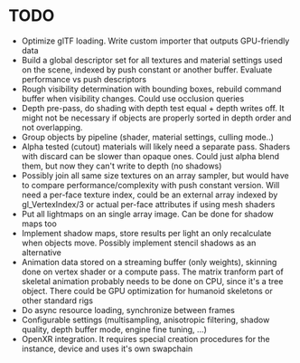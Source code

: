 # TODO

- Optimize glTF loading. Write custom importer that outputs GPU-friendly data
- Build a global descriptor set for all textures and material settings used on
  the scene, indexed by push constant or another buffer. Evaluate performance
  vs push descriptors
- Rough visibility determination with bounding boxes, rebuild command buffer
  when visibility changes. Could use occlusion queries
- Depth pre-pass, do shading with depth test equal + depth writes off. It might
  not be necessary if objects are properly sorted in depth order and not
  overlapping.
- Group objects by pipeline (shader, material settings, culling mode..)
- Alpha tested (cutout) materials will likely need a separate pass. Shaders
  with discard can be slower than opaque ones. Could just alpha blend them, but
  now they can't write to depth (no shadows)
- Possibly join all same size textures on an array sampler, but would have to
  compare performance/complexity with push constant version. Will need a per-face
  texture index, could be an external array indexed by gl_VertexIndex/3 or
  actual per-face attributes if using mesh shaders
- Put all lightmaps on an single array image. Can be done for shadow maps too
- Implement shadow maps, store results per light an only recalculate when
  objects move. Possibly implement stencil shadows as an alternative
- Animation data stored on a streaming buffer (only weights), skinning done on
  vertex shader or a compute pass. The matrix tranform part of skeletal animation
  probably needs to be done on CPU, since it's a tree object. There could be
  GPU optimization for humanoid skeletons or other standard rigs
- Do async resource loading, synchronize between frames
- Configurable settings (multisampling, anisotropic filtering, shadow quality, 
  depth buffer mode, engine fine tuning, ...)
- OpenXR integration. It requires special creation procedures for the instance,
  device and uses it's own swapchain
